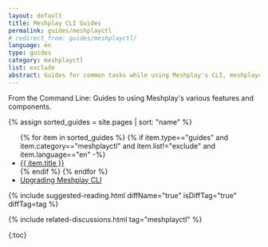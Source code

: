 ```yaml
---
layout: default
title: Meshplay CLI Guides
permalink: guides/meshplayctl
# redirect_from: guides/meshplayctl/
language: en
type: guides
category: meshplayctl
list: exclude
abstract: Guides for common tasks while using Meshplay's CLI, meshplayctl.
---
```


From the Command Line: Guides to using Meshplay's various features and components.

{% assign sorted_guides = site.pages | sort: "name" %}

<ul>
  {% for item in sorted_guides %}
  {% if item.type=="guides" and item.category=="meshplayctl" and item.list!="exclude" and item.language=="en" -%}
    <li><a href="{{ site.baseurl }}{{ item.url }}">{{ item.title }}</a>
    </li>
    {% endif %}
  {% endfor %}
    <li><a href="{{ site.baseurl }}/guides/upgrade#upgrading-meshplay-cli">Upgrading Meshplay CLI</a></li>
</ul>

{% include suggested-reading.html diffName="true" isDiffTag="true" diffTag=tag %}

{% include related-discussions.html tag="meshplayctl" %}

<!-- {% include toc.html page=Guides %} -->

{:toc}

<!-- {% comment %}
#
#  Change date order by adding '| reversed'
#  To sort by title or other variables use {% assign sorted_posts = category[1] | sort: 'title' %}
#
{% endcomment %}

{% for guide in site.adapter %}
<h2 id="{{guide[0] | uri_escape | downcase }}">{{guide[0] | capitalize}}1</h2>

{% endfor %}

{% assign sorted_guides = site.guides | sort %}
{% for guide in sorted_guides %}
<h2 id="{{guide[0] | uri_escape | downcase }}">{{guide[0] | capitalize}}</h2>

{% endfor %} -->

